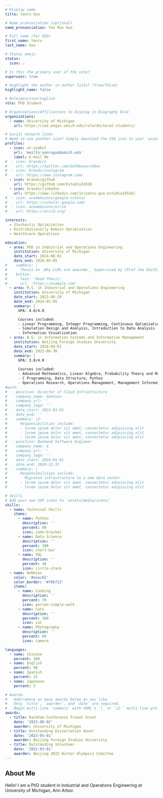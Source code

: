 ```yaml
---
# Display name
title: Yanru Guo

# Name pronunciation (optional)
name_pronunciation: Yan Roo Gwo

# Full name (for SEO)
first_name: Yanru
last_name: Guo

# Status emoji
status:
  icon: ☕️

# Is this the primary user of the site?
superuser: true

# Highlight the author in author lists? (true/false)
highlight_name: false

# Role/position/tagline
role: PhD Student

# Organizations/Affiliations to display in Biography blox
organizations:
  - name: University of Michigan
    url: https://ioe.engin.umich.edu/role/doctoral-students/

# Social network links
# Need to use another icon? Simply download the SVG icon to your `assets/media/icons/` folder.
profiles:
  - icon: at-symbol
    url: 'mailto:yanruguo@umich.edu'
    label: E-mail Me
#  - icon: brands/x
#    url: https://twitter.com/GetResearchDev
#  - icon: brands/instagram
#    url: https://www.instagram.com/
  - icon: brands/github
    url: https://github.com/Estudio24516
  - icon: brands/linkedin
    url: https://www.linkedin.com/in/yanru-guo-estudio24516/
#  - icon: academicons/google-scholar
#    url: https://scholar.google.com/
#  - icon: academicons/orcid
#    url: https://orcid.org/

interests:
  - Stochastic Optimization
  - Distributionally Robust Optimization
  - Healthcare Operations

education:
  - area: PhD in Industrial and Operations Engineering
    institution: University of Michigan
    date_start: 2024-08-01
    date_end: 2028-05-05
#    summary: |
#      Thesis on _Why LLMs are awesome_. Supervised by [Prof Joe Smith](https://example.com). Presented papers at 5 IEEE conferences with the contributions being published in 2 Springer journals.
#    button:
#      text: 'Read Thesis'
#      url: 'https://example.com'
  - area: M.S. in Industrial and Operations Engineering
    institution: University of Michigan
    date_start: 2022-08-29
    date_end: 2024-05-05
    summary: |
      GPA: 4.0/4.0

      Courses included:
      - Linear Programming, Integer Programming, Continuous Optimization Methods, Stochastic Process
      - Simulation Design and Analysis, Introduction to Data Analysis
      - Information Visualization
  - area: B.S. in Information Systems and Information Management
    institution: Beijing Foreign Studies University
    date_start: 2018-09-01
    date_end: 2022-06-30
    summary: |
      GPA: 3.8/4.0
      
      Courses included:
      - Advanced Mathematics, Linear Algebra, Probability Theory and Mathematical Statistics
      - C Programming, Data Structure, Python
      - Operations Research, Operations Management, Management Information Systems
#work:
#  - position: Director of Cloud Infrastructure
#    company_name: GenCoin
#    company_url: ''
#    company_logo: ''
#    date_start: 2021-01-01
#    date_end: ''
#    summary: |2-
#      Responsibilities include:
#      - lorem ipsum dolor sit amet, consectetur adipiscing elit
#      - lorem ipsum dolor sit amet, consectetur adipiscing elit
#      - lorem ipsum dolor sit amet, consectetur adipiscing elit
#  - position: Backend Software Engineer
#    company_name: X
#    company_url: ''
#    company_logo: ''
#    date_start: 2016-01-01
#    date_end: 2020-12-31
#    summary: |
#      Responsibilities include:
#      - Migrated infrastructure to a new data center
#      - lorem ipsum dolor sit amet, consectetur adipiscing elit
#      - lorem ipsum dolor sit amet, consectetur adipiscing elit

# Skills
# Add your own SVG icons to `assets/media/icons/`
skills:
  - name: Technical Skills
    items:
      - name: Python
        description: ''
        percent: 80
        icon: code-bracket
      - name: Data Science
        description: ''
        percent: 100
        icon: chart-bar
      - name: SQL
        description: ''
        percent: 40
        icon: circle-stack
  - name: Hobbies
    color: '#eeac02'
    color_border: '#f0bf23'
    items:
      - name: Cooking
        description: ''
        percent: 70
        icon: person-simple-walk
      - name: Cats
        description: ''
        percent: 100
        icon: cat
      - name: Photography
        description: ''
        percent: 80
        icon: camera

languages:
  - name: Chinese
    percent: 100
  - name: English
    percent: 90
  - name: Spanish
    percent: 25
  - name: Japanese
    percent: 5

# Awards.
#   Add/remove as many awards below as you like.
#   Only `title`, `awarder`, and `date` are required.
#   Begin multi-line `summary` with YAML's `|` or `|2-` multi-line prefix and indent 2 spaces below.
awards:
  - title: Rackham Conference Travel Grant
    date: '2023-08-02'
    awarder: University of Michigan
  - title: Outstanding Dissertation Honor
    date: '2023-05-01'
    awarder: Beijing Foreign Studies University
  - title: Outstanding Volunteer
    date: '2022-03-01'
    awarder: Beijing 2022 Winter Olympics Comittee
---
```


## About Me

Hello! I am a PhD student in Industrial and Operations Engineering at University of Michigan, Ann Arbor.
